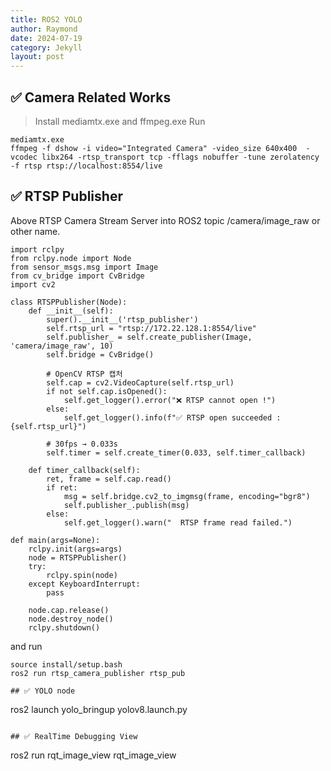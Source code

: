 ```yaml
---
title: ROS2 YOLO
author: Raymond
date: 2024-07-19
category: Jekyll
layout: post
---
```


## ✅ Camera Related Works
> Install mediamtx.exe and ffmpeg.exe
> Run
```
mediamtx.exe
ffmpeg -f dshow -i video="Integrated Camera" -video_size 640x400  -vcodec libx264 -rtsp_transport tcp -fflags nobuffer -tune zerolatency -f rtsp rtsp://localhost:8554/live
```
## ✅ RTSP Publisher
Above RTSP Camera Stream Server into ROS2 topic /camera/image_raw or other name. <br>
```
import rclpy
from rclpy.node import Node
from sensor_msgs.msg import Image
from cv_bridge import CvBridge
import cv2

class RTSPPublisher(Node):
    def __init__(self):
        super().__init__('rtsp_publisher')
        self.rtsp_url = "rtsp://172.22.128.1:8554/live"
        self.publisher_ = self.create_publisher(Image, 'camera/image_raw', 10)
        self.bridge = CvBridge()

        # OpenCV RTSP 캡처
        self.cap = cv2.VideoCapture(self.rtsp_url)
        if not self.cap.isOpened():
            self.get_logger().error("❌ RTSP cannot open !")
        else:
            self.get_logger().info(f"✅ RTSP open succeeded : {self.rtsp_url}")

        # 30fps → 0.033s
        self.timer = self.create_timer(0.033, self.timer_callback)

    def timer_callback(self):
        ret, frame = self.cap.read()
        if ret:
            msg = self.bridge.cv2_to_imgmsg(frame, encoding="bgr8")
            self.publisher_.publish(msg)
        else:
            self.get_logger().warn("  RTSP frame read failed.")

def main(args=None):
    rclpy.init(args=args)
    node = RTSPPublisher()
    try:
        rclpy.spin(node)
    except KeyboardInterrupt:
        pass

    node.cap.release()
    node.destroy_node()
    rclpy.shutdown()
```
and run
```
source install/setup.bash
ros2 run rtsp_camera_publisher rtsp_pub

## ✅ YOLO node
```
ros2 launch yolo_bringup yolov8.launch.py
```

## ✅ RealTime Debugging View
```
ros2 run rqt_image_view rqt_image_view
```
